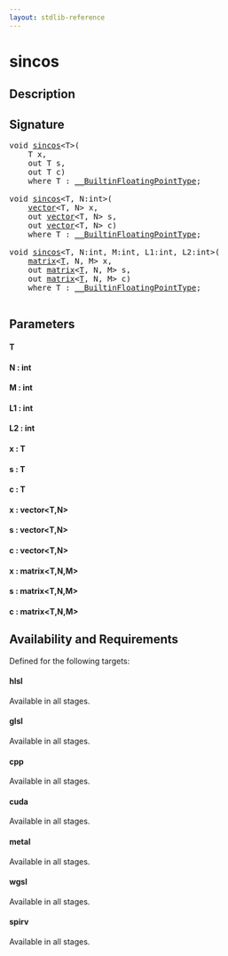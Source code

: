```yaml
---
layout: stdlib-reference
---
```


# sincos

## Description





## Signature 

<pre>
<span class="code_keyword">void</span> <a href="/stdlib-reference/global-decls/sincos">sincos</a>&lt;T&gt;(
    T <span class='code_param'>x</span>,
    <span class="code_keyword">out</span> T <span class='code_param'>s</span>,
    <span class="code_keyword">out</span> T <span class='code_param'>c</span>)
    <span class='code_keyword'>where</span> T : <a href="/stdlib-reference/interfaces/BuiltinFloatingPointType/index" class="code_type">__BuiltinFloatingPointType</a>;

<span class="code_keyword">void</span> <a href="/stdlib-reference/global-decls/sincos">sincos</a>&lt;T, N:<span class="code_keyword">int</span>&gt;(
    <a href="/stdlib-reference/types/vector/index" class="code_type">vector</a>&lt;T, N&gt; <span class='code_param'>x</span>,
    <span class="code_keyword">out</span> <a href="/stdlib-reference/types/vector/index" class="code_type">vector</a>&lt;T, N&gt; <span class='code_param'>s</span>,
    <span class="code_keyword">out</span> <a href="/stdlib-reference/types/vector/index" class="code_type">vector</a>&lt;T, N&gt; <span class='code_param'>c</span>)
    <span class='code_keyword'>where</span> T : <a href="/stdlib-reference/interfaces/BuiltinFloatingPointType/index" class="code_type">__BuiltinFloatingPointType</a>;

<span class="code_keyword">void</span> <a href="/stdlib-reference/global-decls/sincos">sincos</a>&lt;T, N:<span class="code_keyword">int</span>, M:<span class="code_keyword">int</span>, L1:<span class="code_keyword">int</span>, L2:<span class="code_keyword">int</span>&gt;(
    <a href="/stdlib-reference/types/matrix/index" class="code_type">matrix</a>&lt;<a href="/stdlib-reference/types/matrix/T" class="code_type">T</a>, N, M&gt; <span class='code_param'>x</span>,
    <span class="code_keyword">out</span> <a href="/stdlib-reference/types/matrix/index" class="code_type">matrix</a>&lt;<a href="/stdlib-reference/types/matrix/T" class="code_type">T</a>, N, M&gt; <span class='code_param'>s</span>,
    <span class="code_keyword">out</span> <a href="/stdlib-reference/types/matrix/index" class="code_type">matrix</a>&lt;<a href="/stdlib-reference/types/matrix/T" class="code_type">T</a>, N, M&gt; <span class='code_param'>c</span>)
    <span class='code_keyword'>where</span> T : <a href="/stdlib-reference/interfaces/BuiltinFloatingPointType/index" class="code_type">__BuiltinFloatingPointType</a>;

</pre>

## Parameters

#### T
#### N : int
#### M : int
#### L1 : int
#### L2 : int
#### x : T
#### s : T
#### c : T
#### x : vector\<T,N\>
#### s : vector\<T,N\>
#### c : vector\<T,N\>
#### x : matrix\<T,N,M\>
#### s : matrix\<T,N,M\>
#### c : matrix\<T,N,M\>

## Availability and Requirements

Defined for the following targets:

#### hlsl
Available in all stages.

#### glsl
Available in all stages.

#### cpp
Available in all stages.

#### cuda
Available in all stages.

#### metal
Available in all stages.

#### wgsl
Available in all stages.

#### spirv
Available in all stages.



